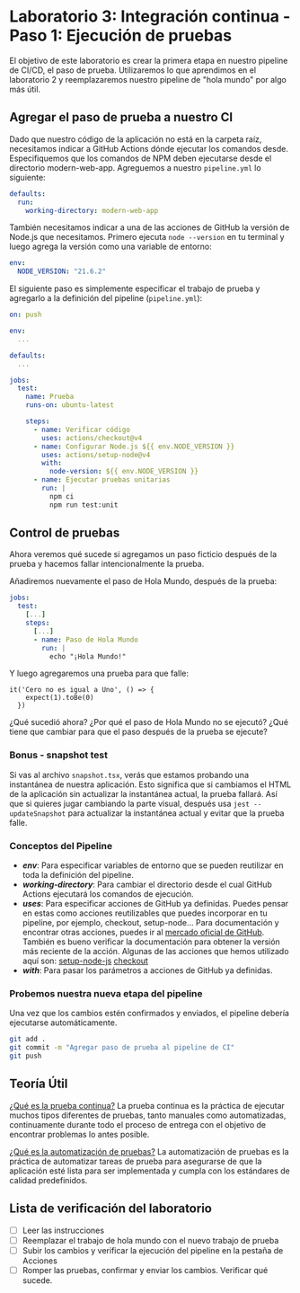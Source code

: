 # Laboratorio 3: Integración continua - Paso 1: Ejecución de pruebas

El objetivo de este laboratorio es crear la primera etapa en nuestro pipeline de CI/CD, el paso de prueba. Utilizaremos lo que aprendimos en el laboratorio 2 y reemplazaremos nuestro pipeline de "hola mundo" por algo más útil.

## Agregar el paso de prueba a nuestro CI

Dado que nuestro código de la aplicación no está en la carpeta raíz, necesitamos indicar a GitHub Actions dónde ejecutar los comandos desde. Especifiquemos que los comandos de NPM deben ejecutarse desde el directorio modern-web-app. Agreguemos a nuestro `pipeline.yml` lo siguiente:

```yml
defaults:
  run:
    working-directory: modern-web-app
```

También necesitamos indicar a una de las acciones de GitHub la versión de Node.js que necesitamos. Primero ejecuta `node --version` en tu terminal y luego agrega la versión como una variable de entorno:

```yml
env:
  NODE_VERSION: "21.6.2"
```

El siguiente paso es simplemente especificar el trabajo de prueba y agregarlo a la definición del pipeline (`pipeline.yml`):

```yml
on: push

env: 
  ...

defaults:
  ...

jobs:
  test:
    name: Prueba
    runs-on: ubuntu-latest

    steps:
      - name: Verificar código
        uses: actions/checkout@v4
      - name: Configurar Node.js ${{ env.NODE_VERSION }}
        uses: actions/setup-node@v4
        with:
          node-version: ${{ env.NODE_VERSION }}
      - name: Ejecutar pruebas unitarias
        run: |
          npm ci
          npm run test:unit
```

## Control de pruebas
Ahora veremos qué sucede si agregamos un paso ficticio después de la prueba y hacemos fallar intencionalmente la prueba.

Añadiremos nuevamente el paso de Hola Mundo, después de la prueba:

```yml
jobs:
  test:
    [...]
    steps:
      [...]
      - name: Paso de Hola Mundo
        run: |
          echo "¡Hola Mundo!"
```

Y luego agregaremos una prueba para que falle:

```tsx
it('Cero no es igual a Uno', () => {
    expect(1).toBe(0)
  })
```

¿Qué sucedió ahora? ¿Por qué el paso de Hola Mundo no se ejecutó? ¿Qué tiene que cambiar para que el paso después de la prueba se ejecute?

### Bonus - snapshot test
Si vas al archivo `snapshot.tsx`, verás que estamos probando una instantánea de nuestra aplicación. Esto significa que si cambiamos el HTML de la aplicación sin actualizar la instantánea actual, la prueba fallará. Así que si quieres jugar cambiando la parte visual, después usa `jest --updateSnapshot` para actualizar la instantánea actual y evitar que la prueba falle.

### Conceptos del Pipeline

- **_env_**: Para especificar variables de entorno que se pueden reutilizar en toda la definición del pipeline.
- **_working-directory_**: Para cambiar el directorio desde el cual GitHub Actions ejecutará los comandos de ejecución.
- **_uses_**: Para especificar acciones de GitHub ya definidas. Puedes pensar en estas como acciones reutilizables que puedes incorporar en tu pipeline, por ejemplo, checkout, setup-node... 
Para documentación y encontrar otras acciones, puedes ir al [mercado oficial de GitHub](https://github.com/marketplace?type=actions). También es bueno verificar la documentación para obtener la versión más reciente de la acción. Algunas de las acciones que hemos utilizado aquí son: 
[setup-node-js](https://github.com/marketplace/actions/setup-node-js-environment)
[checkout](https://github.com/marketplace/actions/checkout)
- **_with_**: Para pasar los parámetros a acciones de GitHub ya definidas.

### Probemos nuestra nueva etapa del pipeline

Una vez que los cambios estén confirmados y enviados, el pipeline debería ejecutarse automáticamente.

```bash
git add .
git commit -m "Agregar paso de prueba al pipeline de CI"
git push
```

## Teoría Útil

[¿Qué es la prueba continua?](https://continuousdelivery.com/foundations/test-automation/)
La prueba continua es la práctica de ejecutar muchos tipos diferentes de pruebas, tanto manuales como automatizadas, continuamente durante todo el proceso de entrega con el objetivo de encontrar problemas lo antes posible.

[¿Qué es la automatización de pruebas?](https://www.atlassian.com/devops/devops-tools/test-automation)
La automatización de pruebas es la práctica de automatizar tareas de prueba para asegurarse de que la aplicación esté lista para ser implementada y cumpla con los estándares de calidad predefinidos.

## Lista de verificación del laboratorio

- [ ] Leer las instrucciones
- [ ] Reemplazar el trabajo de hola mundo con el nuevo trabajo de prueba
- [ ] Subir los cambios y verificar la ejecución del pipeline en la pestaña de Acciones
- [ ] Romper las pruebas, confirmar y enviar los cambios. Verificar qué sucede.